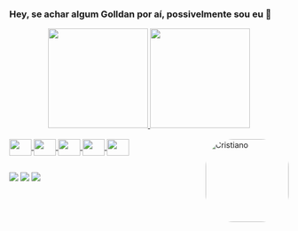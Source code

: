 ### Hey, se achar algum Golldan por aí, possivelmente sou eu 🍒
<link rel="stylesheet" href="https://cdn.jsdelivr.net/gh/devicons/devicon@v2.14.0/devicon.min.css">
<div align="center">
  <a href="https://github.com/golldans">
  <img height="180em" width:"50%" src="https://github-readme-stats.vercel.app/api?username=golldans&show_icons=true&theme=dracula&include_all_commits=true&count_private=true"/>
  <img height="180em" width:"50%" src="https://github-readme-stats.vercel.app/api/top-langs/?username=golldans&layout=compact&langs_count=7&theme=dracula"/>
</div>
<div style="display: inline_block"><br>
   <img align="center" height="30" width="40" src="https://cdn.jsdelivr.net/gh/devicons/devicon/icons/php/php-plain.svg">
   <img align="center" height="30" width="40" src="https://cdn.jsdelivr.net/gh/devicons/devicon/icons/html5/html5-plain-wordmark.svg">
   <img align="center" height="30" width="40" src="https://cdn.jsdelivr.net/gh/devicons/devicon/icons/css3/css3-plain-wordmark.svg">
   <img align="center" height="30" width="40" src="https://cdn.jsdelivr.net/gh/devicons/devicon/icons/javascript/javascript-plain.svg">
   <img align="center" height="30" width="40" src="https://cdn.jsdelivr.net/gh/devicons/devicon/icons/git/git-plain.svg">
  
  <img align="right" alt="Cristiano" height="150" style="border-radius:50px;" src="https://scontent.fvag3-1.fna.fbcdn.net/v/t1.6435-9/119004289_2808286876084846_6392489697047298332_n.jpg?_nc_cat=103&ccb=1-5&_nc_sid=09cbfe&_nc_eui2=AeEe9flfUkRAao5uw-M05IE7Xzw1ULiCh_1fPDVQuIKH_bXE05u-bgpqjTiUkLQcLzp6w40yhQjW__OqxLaBMRWF&_nc_ohc=DFYFNf0sqCEAX-Wu550&_nc_oc=AQlfRB3RhgrpY1tST8dBIW5eQqvj9nO9x5wdpwDOaia9Vsy1mcRn9b7apVUBlL2dr0Y&_nc_ht=scontent.fvag3-1.fna&oh=3f0c4275dafa298fb74232af7fe47003&oe=6194FAC5">
</div>
  
  ##
 
<div> 
  <a href="https://www.instagram.com/golldan_/" target="_blank"><img src="https://img.shields.io/badge/-Instagram-%23E4405F?style=for-the-badge&logo=instagram&logoColor=white" target="_blank"></a>
  <a href = "mailto:cristiano.henriqueferreirabp@gmail.com"><img src="https://img.shields.io/badge/-Gmail-%23333?style=for-the-badge&logo=gmail&logoColor=white" target="_blank"></a>
  <a href="https://www.linkedin.com/in/cristiano-ferreira-40640b1b8/" target="_blank"><img src="https://img.shields.io/badge/-LinkedIn-%230077B5?style=for-the-badge&logo=linkedin&logoColor=white" target="_blank"></a> 
</div>

